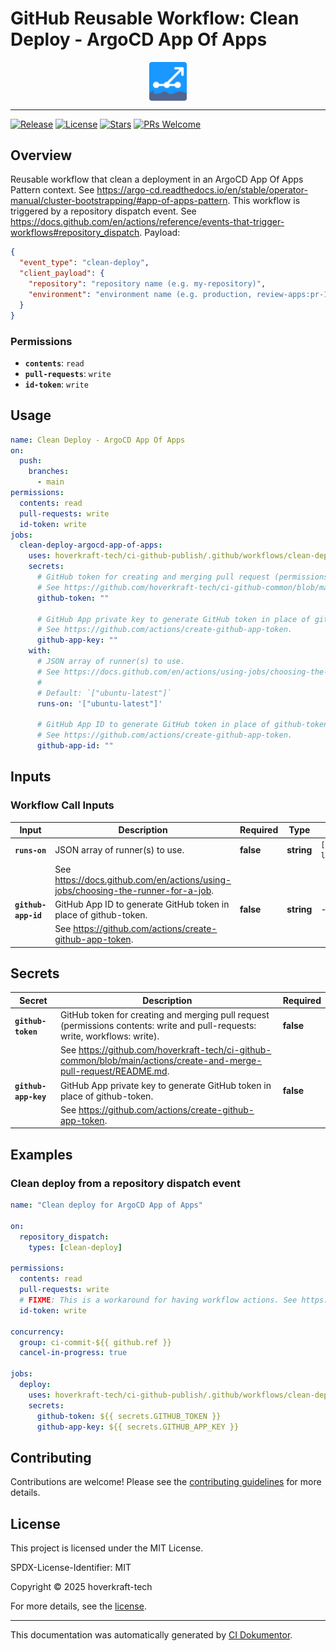 <!-- header:start -->

# GitHub Reusable Workflow: Clean Deploy - ArgoCD App Of Apps

<div align="center">
  <img src="../logo.svg" width="60px" align="center" alt="Clean Deploy - ArgoCD App Of Apps" />
</div>

---

<!-- header:end -->

<!-- badges:start -->

[![Release](https://img.shields.io/github/v/release/hoverkraft-tech/ci-github-publish)](https://github.com/hoverkraft-tech/ci-github-publish/releases)
[![License](https://img.shields.io/github/license/hoverkraft-tech/ci-github-publish)](http://choosealicense.com/licenses/mit/)
[![Stars](https://img.shields.io/github/stars/hoverkraft-tech/ci-github-publish?style=social)](https://img.shields.io/github/stars/hoverkraft-tech/ci-github-publish?style=social)
[![PRs Welcome](https://img.shields.io/badge/PRs-welcome-brightgreen.svg)](https://github.com/hoverkraft-tech/ci-github-publish/blob/main/CONTRIBUTING.md)

<!-- badges:end -->

<!--
// jscpd:ignore-start
-->

<!-- overview:start -->

## Overview

Reusable workflow that clean a deployment in an ArgoCD App Of Apps Pattern context.
See <https://argo-cd.readthedocs.io/en/stable/operator-manual/cluster-bootstrapping/#app-of-apps-pattern>.
This workflow is triggered by a repository dispatch event.
See <https://docs.github.com/en/actions/reference/events-that-trigger-workflows#repository_dispatch>.
Payload:

```json
{
  "event_type": "clean-deploy",
  "client_payload": {
    "repository": "repository name (e.g. my-repository)",
    "environment": "environment name (e.g. production, review-apps:pr-1234)"
  }
}
```

### Permissions

- **`contents`**: `read`
- **`pull-requests`**: `write`
- **`id-token`**: `write`

<!-- overview:end -->

<!-- usage:start -->

## Usage

```yaml
name: Clean Deploy - ArgoCD App Of Apps
on:
  push:
    branches:
      - main
permissions:
  contents: read
  pull-requests: write
  id-token: write
jobs:
  clean-deploy-argocd-app-of-apps:
    uses: hoverkraft-tech/ci-github-publish/.github/workflows/clean-deploy-argocd-app-of-apps.yml@42d50a3461a177557ca3f83b1d927d7c0783c894 # 0.11.2
    secrets:
      # GitHub token for creating and merging pull request (permissions contents: write and pull-requests: write, workflows: write).
      # See https://github.com/hoverkraft-tech/ci-github-common/blob/main/actions/create-and-merge-pull-request/README.md.
      github-token: ""

      # GitHub App private key to generate GitHub token in place of github-token.
      # See https://github.com/actions/create-github-app-token.
      github-app-key: ""
    with:
      # JSON array of runner(s) to use.
      # See https://docs.github.com/en/actions/using-jobs/choosing-the-runner-for-a-job.
      #
      # Default: `["ubuntu-latest"]`
      runs-on: '["ubuntu-latest"]'

      # GitHub App ID to generate GitHub token in place of github-token.
      # See https://github.com/actions/create-github-app-token.
      github-app-id: ""
```

<!-- usage:end -->

<!-- inputs:start -->

## Inputs

### Workflow Call Inputs

| **Input**           | **Description**                                                                    | **Required** | **Type**   | **Default**         |
| ------------------- | ---------------------------------------------------------------------------------- | ------------ | ---------- | ------------------- |
| **`runs-on`**       | JSON array of runner(s) to use.                                                    | **false**    | **string** | `["ubuntu-latest"]` |
|                     | See <https://docs.github.com/en/actions/using-jobs/choosing-the-runner-for-a-job>. |              |            |                     |
| **`github-app-id`** | GitHub App ID to generate GitHub token in place of github-token.                   | **false**    | **string** | -                   |
|                     | See <https://github.com/actions/create-github-app-token>.                          |              |            |                     |

<!-- inputs:end -->

<!-- outputs:start -->
<!-- outputs:end -->

<!-- secrets:start -->

## Secrets

| **Secret**           | **Description**                                                                                                              | **Required** |
| -------------------- | ---------------------------------------------------------------------------------------------------------------------------- | ------------ |
| **`github-token`**   | GitHub token for creating and merging pull request (permissions contents: write and pull-requests: write, workflows: write). | **false**    |
|                      | See <https://github.com/hoverkraft-tech/ci-github-common/blob/main/actions/create-and-merge-pull-request/README.md>.         |              |
| **`github-app-key`** | GitHub App private key to generate GitHub token in place of github-token.                                                    | **false**    |
|                      | See <https://github.com/actions/create-github-app-token>.                                                                    |              |

<!-- secrets:end -->

<!-- examples:start -->

## Examples

### Clean deploy from a repository dispatch event

```yml
name: "Clean deploy for ArgoCD App of Apps"

on:
  repository_dispatch:
    types: [clean-deploy]

permissions:
  contents: read
  pull-requests: write
  # FIXME: This is a workaround for having workflow actions. See https://github.com/orgs/community/discussions/38659
  id-token: write

concurrency:
  group: ci-commit-${{ github.ref }}
  cancel-in-progress: true

jobs:
  deploy:
    uses: hoverkraft-tech/ci-github-publish/.github/workflows/clean-deploy-argocd-app-of-apps.yml@42d50a3461a177557ca3f83b1d927d7c0783c894 # 0.11.2
    secrets:
      github-token: ${{ secrets.GITHUB_TOKEN }}
      github-app-key: ${{ secrets.GITHUB_APP_KEY }}
```

<!-- examples:end -->

<!-- contributing:start -->

## Contributing

Contributions are welcome! Please see the [contributing guidelines](https://github.com/hoverkraft-tech/ci-github-publish/blob/main/CONTRIBUTING.md) for more details.

<!-- contributing:end -->

<!-- security:start -->
<!-- security:end -->

<!-- license:start -->

## License

This project is licensed under the MIT License.

SPDX-License-Identifier: MIT

Copyright © 2025 hoverkraft-tech

For more details, see the [license](http://choosealicense.com/licenses/mit/).

<!-- license:end -->

<!-- generated:start -->

---

This documentation was automatically generated by [CI Dokumentor](https://github.com/hoverkraft-tech/ci-dokumentor).

<!-- generated:end -->

<!--
// jscpd:ignore-end
-->
